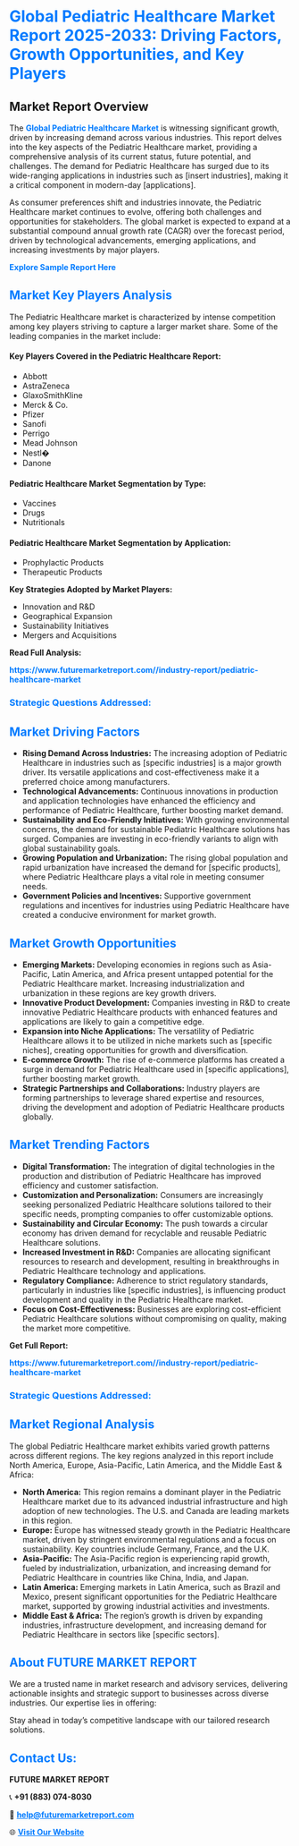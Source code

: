 <h1 style="color: #007BFF;">Global Pediatric Healthcare Market Report 2025-2033: Driving Factors, Growth Opportunities, and Key Players</h1>

<section id="overview">
<h2>Market Report Overview</h2>
<p>The <a href="https://www.futuremarketreport.com//industry-report/pediatric-healthcare-market" style="color: #007BFF; text-decoration: none;"><strong>Global Pediatric Healthcare Market</strong></a> is witnessing significant growth, driven by increasing demand across various industries. This report delves into the key aspects of the Pediatric Healthcare market, providing a comprehensive analysis of its current status, future potential, and challenges. The demand for Pediatric Healthcare has surged due to its wide-ranging applications in industries such as [insert industries], making it a critical component in modern-day [applications].</p>
<p>As consumer preferences shift and industries innovate, the Pediatric Healthcare market continues to evolve, offering both challenges and opportunities for stakeholders. The global market is expected to expand at a substantial compound annual growth rate (CAGR) over the forecast period, driven by technological advancements, emerging applications, and increasing investments by major players.</p>
</section>

<section id="overview">
<p><a href="https://www.futuremarketreport.com//request-sample/reportId=61145" style="color: #007BFF; text-decoration: none;"><strong>Explore Sample Report Here</strong></a></p>
</section>

<section id="key-players">
<h2 style="color: #007BFF;">Market Key Players Analysis</h2>
<p>The Pediatric Healthcare market is characterized by intense competition among key players striving to capture a larger market share. Some of the leading companies in the market include:</p>
<h4>Key Players Covered in the Pediatric Healthcare Report:</h4>
<ul><li>Abbott</li><li>AstraZeneca</li><li>GlaxoSmithKline</li><li>Merck &amp; Co.</li><li>Pfizer</li><li>Sanofi</li><li>Perrigo</li><li>Mead Johnson</li><li>Nestl�</li><li>Danone</li></ul>
<h4>Pediatric Healthcare Market Segmentation by Type:</h4>
<ul><li>Vaccines</li><li>Drugs</li><li>Nutritionals</li></ul>

<h4>Pediatric Healthcare Market Segmentation by Application:</h4>
<ul><li>Prophylactic Products</li><li>Therapeutic Products</li></ul>
<p><strong>Key Strategies Adopted by Market Players:</strong></p>
<ul>
<li>Innovation and R&D</li>
<li>Geographical Expansion</li>
<li>Sustainability Initiatives</li>
<li>Mergers and Acquisitions</li>
</ul>
</section>

<section>
<p><strong>Read Full Analysis: </strong></p><a href="https://www.futuremarketreport.com//industry-report/pediatric-healthcare-market" style="color: #007BFF; text-decoration: none;"><strong>https://www.futuremarketreport.com//industry-report/pediatric-healthcare-market</strong></a>
<h3 style="color: #007BFF;">Strategic Questions Addressed:</h3>
</section>

<section id="driving-factors">
<h2 style="color: #007BFF;">Market Driving Factors</h2>
<ul>
<li><strong>Rising Demand Across Industries:</strong> The increasing adoption of Pediatric Healthcare in industries such as [specific industries] is a major growth driver. Its versatile applications and cost-effectiveness make it a preferred choice among manufacturers.</li>
<li><strong>Technological Advancements:</strong> Continuous innovations in production and application technologies have enhanced the efficiency and performance of Pediatric Healthcare, further boosting market demand.</li>
<li><strong>Sustainability and Eco-Friendly Initiatives:</strong> With growing environmental concerns, the demand for sustainable Pediatric Healthcare solutions has surged. Companies are investing in eco-friendly variants to align with global sustainability goals.</li>
<li><strong>Growing Population and Urbanization:</strong> The rising global population and rapid urbanization have increased the demand for [specific products], where Pediatric Healthcare plays a vital role in meeting consumer needs.</li>
<li><strong>Government Policies and Incentives:</strong> Supportive government regulations and incentives for industries using Pediatric Healthcare have created a conducive environment for market growth.</li>
</ul>
</section>

<section id="growth-opportunities">
<h2 style="color: #007BFF;">Market Growth Opportunities</h2>
<ul>
<li><strong>Emerging Markets:</strong> Developing economies in regions such as Asia-Pacific, Latin America, and Africa present untapped potential for the Pediatric Healthcare market. Increasing industrialization and urbanization in these regions are key growth drivers.</li>
<li><strong>Innovative Product Development:</strong> Companies investing in R&D to create innovative Pediatric Healthcare products with enhanced features and applications are likely to gain a competitive edge.</li>
<li><strong>Expansion into Niche Applications:</strong> The versatility of Pediatric Healthcare allows it to be utilized in niche markets such as [specific niches], creating opportunities for growth and diversification.</li>
<li><strong>E-commerce Growth:</strong> The rise of e-commerce platforms has created a surge in demand for Pediatric Healthcare used in [specific applications], further boosting market growth.</li>
<li><strong>Strategic Partnerships and Collaborations:</strong> Industry players are forming partnerships to leverage shared expertise and resources, driving the development and adoption of Pediatric Healthcare products globally.</li>
</ul>
</section>

<section id="trending-factors">
<h2 style="color: #007BFF;">Market Trending Factors</h2>
<ul>
<li><strong>Digital Transformation:</strong> The integration of digital technologies in the production and distribution of Pediatric Healthcare has improved efficiency and customer satisfaction.</li>
<li><strong>Customization and Personalization:</strong> Consumers are increasingly seeking personalized Pediatric Healthcare solutions tailored to their specific needs, prompting companies to offer customizable options.</li>
<li><strong>Sustainability and Circular Economy:</strong> The push towards a circular economy has driven demand for recyclable and reusable Pediatric Healthcare solutions.</li>
<li><strong>Increased Investment in R&D:</strong> Companies are allocating significant resources to research and development, resulting in breakthroughs in Pediatric Healthcare technology and applications.</li>
<li><strong>Regulatory Compliance:</strong> Adherence to strict regulatory standards, particularly in industries like [specific industries], is influencing product development and quality in the Pediatric Healthcare market.</li>
<li><strong>Focus on Cost-Effectiveness:</strong> Businesses are exploring cost-efficient Pediatric Healthcare solutions without compromising on quality, making the market more competitive.</li>
</ul>
</section>

<section>
<p><strong>Get Full Report: </strong></p><a href="https://www.futuremarketreport.com//industry-report/pediatric-healthcare-market" style="color: #007BFF; text-decoration: none;"><strong>https://www.futuremarketreport.com//industry-report/pediatric-healthcare-market</strong></a>
<h3 style="color: #007BFF;">Strategic Questions Addressed:</h3>
</section>


<section id="regional-analysis">
<h2 style="color: #007BFF;">Market Regional Analysis</h2>
<p>The global Pediatric Healthcare market exhibits varied growth patterns across different regions. The key regions analyzed in this report include North America, Europe, Asia-Pacific, Latin America, and the Middle East & Africa:</p>
<ul>
<li><strong>North America:</strong> This region remains a dominant player in the Pediatric Healthcare market due to its advanced industrial infrastructure and high adoption of new technologies. The U.S. and Canada are leading markets in this region.</li>
<li><strong>Europe:</strong> Europe has witnessed steady growth in the Pediatric Healthcare market, driven by stringent environmental regulations and a focus on sustainability. Key countries include Germany, France, and the U.K.</li>
<li><strong>Asia-Pacific:</strong> The Asia-Pacific region is experiencing rapid growth, fueled by industrialization, urbanization, and increasing demand for Pediatric Healthcare in countries like China, India, and Japan.</li>
<li><strong>Latin America:</strong> Emerging markets in Latin America, such as Brazil and Mexico, present significant opportunities for the Pediatric Healthcare market, supported by growing industrial activities and investments.</li>
<li><strong>Middle East & Africa:</strong> The region’s growth is driven by expanding industries, infrastructure development, and increasing demand for Pediatric Healthcare in sectors like [specific sectors].</li>
</ul>
</section>

<footer>
<h2 style="color: #007BFF;">About FUTURE MARKET REPORT</h2>
<p>We are a trusted name in market research and advisory services, delivering actionable insights and strategic support to businesses across diverse industries. Our expertise lies in offering:</p>

<p>Stay ahead in today’s competitive landscape with our tailored research solutions.</p>

<h2 style="color: #007BFF;">Contact Us:</h2>
<p><strong>FUTURE MARKET REPORT</strong></p>
<p>📞 <strong>+91 (883) 074-8030</strong></p>
<p>📧 <strong><a href="mailto:help@futuremarketreport.com" style="color: #007BFF;">help@futuremarketreport.com</a></strong></p>
<p>🌐 <strong><a href="https://www.futuremarketreport.com/" style="color: #007BFF;">Visit Our Website</a></strong></p>
</footer>